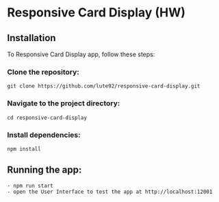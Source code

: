 # Responsive Card Display (HW)

## Installation
To Responsive Card Display app, follow these steps:

### Clone the repository:
    git clone https://github.com/lute92/responsive-card-display.git

### Navigate to the project directory:
    cd responsive-card-display

### Install dependencies:
    npm install

## Running the app:
    - npm run start
    - open the User Interface to test the app at http://localhost:12001
